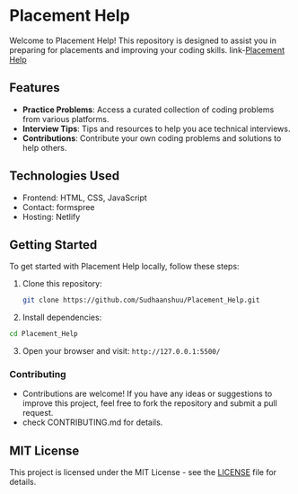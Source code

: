 # Placement Help

Welcome to Placement Help! This repository is designed to assist you in preparing for placements and improving your coding skills.
link-[Placement Help](https://placementhelp.netlify.app/)

## Features

- **Practice Problems**: Access a curated collection of coding problems from various platforms.
- **Interview Tips**: Tips and resources to help you ace technical interviews.
- **Contributions**: Contribute your own coding problems and solutions to help others.

## Technologies Used

- Frontend: HTML, CSS, JavaScript
- Contact: formspree
- Hosting: Netlify

## Getting Started

To get started with Placement Help locally, follow these steps:

1. Clone this repository:

   ```bash
   git clone https://github.com/Sudhaanshuu/Placement_Help.git
   ```
2. Install dependencies:
```bash
cd Placement_Help
```
3. Open your browser and visit: `http://127.0.0.1:5500/`
### Contributing
- Contributions are welcome! If you have any ideas or suggestions to improve this project, feel free to fork the repository and submit a pull request.
- check CONTRIBUTING.md for details.

MIT License
-----------

This project is licensed under the MIT License - see the [LICENSE](./LICENSE) file for details.


